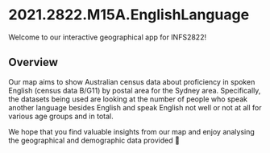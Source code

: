 # 2021.2822.M15A.EnglishLanguage
Welcome to our interactive geographical app for INFS2822!  

## Overview
Our map aims to show Australian census data about proficiency in spoken English (census data B/G11) by postal area for the Sydney area. Specifically, the datasets being used are looking at the number of people who speak another language besides English and speak English not well or not at all for various age groups and in total.

We hope that you find valuable insights from our map and enjoy analysing the geographical and demographic data provided 🙂
